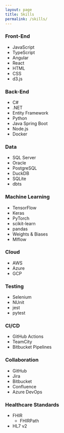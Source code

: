 ```yaml
---
layout: page
title: Skills
permalink: /skills/
---
```


### Front-End
- JavaScript
- TypeScript
- Angular
- React
- HTML 
- CSS
- d3.js

### Back-End
- C#
- .NET
- Entity Framework
- Python
- Java Spring Boot
- Node.js
- Docker

### Data
- SQL Server
- Oracle
- PostgreSQL
- DuckDB
- SQLite
- dbts

### Machine Learning
- TensorFlow
- Keras
- PyTorch
- scikit-learn
- pandas
- Weights & Biases
- Mlflow

### Cloud
- AWS
- Azure
- GCP

### Testing
- Selenium
- NUnit
- jest
- pytest

### CI/CD
- GitHub Actions
- TeamCity
- Bitbucket Pipelines

### Collaboration
- GitHub
- Jira
- Bitbucket
- Confluence
- Azure DevOps

### Healthcare Standards

- FHIR
  - FHIRPath
- HL7 v2